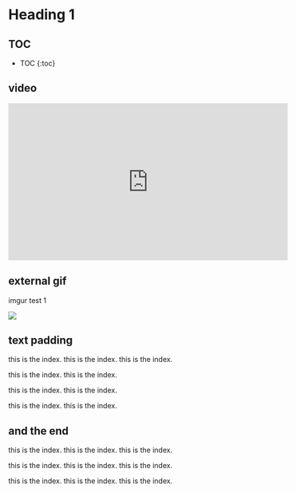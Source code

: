 # Heading 1

## TOC

* TOC
{:toc}

## video

<iframe width="560" height="315" src="https://www.youtube.com/embed/Pg_qAN0PAcM" frameborder="0" allowfullscreen></iframe>

## external gif
imgur test 1

![](https://i.imgur.com/8dxtctk.gif)

## text padding

this is the index. 
this is the index. 
this is the index. 

this is the index. 
this is the index. 

this is the index. 
this is the index. 

this is the index. 
this is the index. 

## and the end


this is the index. 
this is the index. 
this is the index. 

this is the index. 
this is the index. 
this is the index. 

this is the index. 
this is the index. 
this is the index. 
